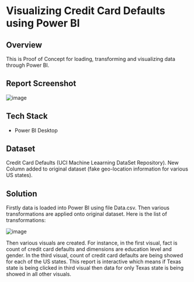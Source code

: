 # Visualizing Credit Card Defaults using Power BI

## Overview 

This is Proof of Concept for loading, transforming and visualizing data through Power BI.

## Report Screenshot

![image](https://github.com/user-attachments/assets/2b15d145-a7ff-46fc-9ced-457cdeb90bd6)


## Tech Stack

- Power BI Desktop

## Dataset

Credit Card Defaults (UCI Machine Leaarning DataSet Repository). New Column added to original dataset (fake geo-location information for various US states).

## Solution

Firstly data is loaded into Power BI using file Data.csv. Then various transformations are applied onto original dataset. Here is the list of transformations:

![image](https://github.com/user-attachments/assets/7488ee0b-b822-41e9-91d0-0b241d49b2f1)

Then various visuals are created. For instance, in the first visual, fact is count of credit card defaults and dimensions are education level and gender. In the third visual, count of credit card defaults are being showed for each of the US states. This report is interactive which means if Texas state is being clicked in third visual then data for only Texas state is being showed in all other visuals.



